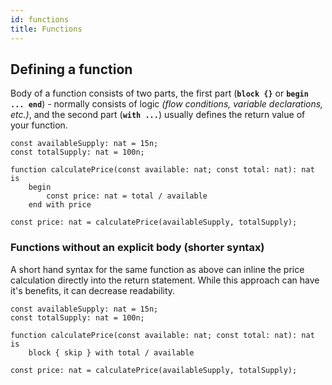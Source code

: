 ```yaml
---
id: functions
title: Functions
---
```


## Defining a function

Body of a function consists of two parts, the first part (**`block {}`** or **`begin ... end`**) - normally consists of logic *(flow conditions, variable declarations, etc.)*, and the second part (**`with ...`**) usually defines the return value of your function.

<!--DOCUSAURUS_CODE_TABS-->
<!--Pascaligo-->
```pascaligo
const availableSupply: nat = 15n;
const totalSupply: nat = 100n;

function calculatePrice(const available: nat; const total: nat): nat is
    begin
        const price: nat = total / available
    end with price

const price: nat = calculatePrice(availableSupply, totalSupply);
```

<!--END_DOCUSAURUS_CODE_TABS-->


### Functions without an explicit body (shorter syntax)

A short hand syntax for the same function as above can inline the price calculation directly into the return statement.
While this approach can have it's benefits, it can decrease readability.
<!--DOCUSAURUS_CODE_TABS-->
<!--Pascaligo-->
```pascaligo
const availableSupply: nat = 15n;
const totalSupply: nat = 100n;

function calculatePrice(const available: nat; const total: nat): nat is
    block { skip } with total / available

const price: nat = calculatePrice(availableSupply, totalSupply);
```

<!--END_DOCUSAURUS_CODE_TABS-->